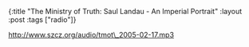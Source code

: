 {:title "The Ministry of Truth: Saul Landau - An Imperial Portrait"
:layout :post
:tags  ["radio"]}

<http://www.szcz.org/audio/tmot\_2005-02-17.mp3>

